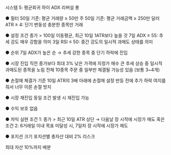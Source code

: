 시스템 5: 평균회귀 하이 ADX 리버설 롱

● 필터
50일 기준: 평균 거래량 ≥ 50만 주
50일 기준: 평균 거래금액 ≥ 250만 달러
ATR ≥ 4: 단기 변동성 충분한 종목만 거래

● 설정 조건
종가 > 100일 이동평균, 최근 10일 1ATR보다 높을 것
7일 ADX ≥ 55: 추세 강도 매우 강함을 의미
3일 RSI ≤ 50: 중간 강도의 일시적 과매도 상태를 의미

● 순위
7일 ADX가 높은 순 → 추세 강한 종목 중 단기 하락에 진입

● 시장 진입
직전 종가보다 최대 3% 낮은 가격에 지정가 매수
큰 추세 상승 중 일시적 과매도된 종목을 노림
전체 10종목 주문 중 일부만 체결될 가능성 있음 (보통 3~4개)

● 손절매
체결가 기준 10일 ATR의 3배 아래에 손절매 설정
반등 전에 추가 하락 여지를 줘서 너무 이른 손절 방지

● 시장 재진입
동일 조건 발생 시 재진입 가능

● 수익 보호
없음

● 차익 실현
조건 1: 종가 > 최근 10일 ATR 상단 → 다음날 장 시작에 시장가 매도
혹은
조건 2: 6거래일 이내 목표 미달성 시, 7일차 장 시작에 시장가 매도

● 포지션 크기
포지션별 총자산 대비 2% 리스크

최대 자산 10%까지 배분


